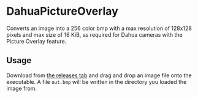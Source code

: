 # DahuaPictureOverlay
Converts an image into a 256 color bmp with a max resolution of 128x128 pixels and max size of 16 KiB, as required for Dahua cameras with the Picture Overlay feature.

## Usage
Download from [the releases tab](https://github.com/bp2008/DahuaPictureOverlay/releases) and drag and drop an image file onto the executable.  A file `out.bmp` will be written in the directory you loaded the image from.
